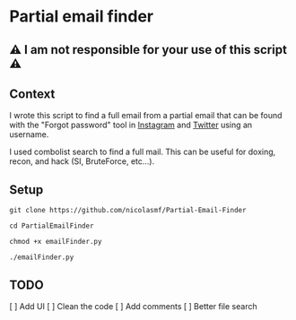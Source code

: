 # Partial email finder

## ⚠ I am not responsible for your use of this script ⚠

## Context
I wrote this script to find a full email from a partial email that can be found with the "Forgot password" tool in [Instagram][I] and [Twitter][T] using an username.

[T]:https://twitter.com/account/begin_password_reset
[I]:https://www.instagram.com/accounts/password/reset/

I used combolist search to find a full mail. This can be useful for doxing, recon, and hack (SI, BruteForce, etc...).

## Setup 

`git clone https://github.com/nicolasmf/Partial-Email-Finder`

`cd PartialEmailFinder`

`chmod +x emailFinder.py`

`./emailFinder.py`

## TODO

[ ] Add UI
[ ] Clean the code
[ ] Add comments
[ ] Better file search
